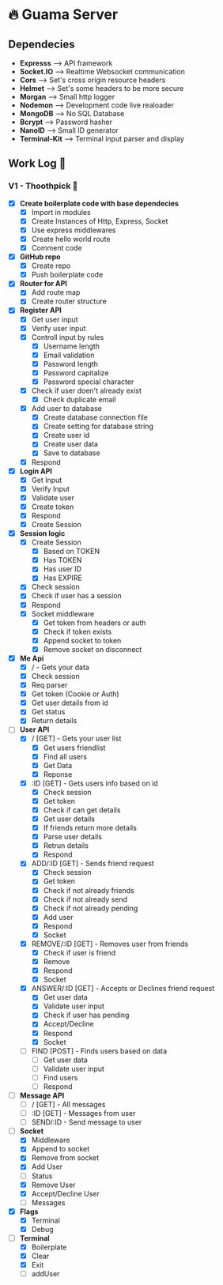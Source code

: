 # 🔥️ Guama Server
## Dependecies
- **Expresss** --> API framework
- **Socket.IO** --> Realtime Websocket communication
- **Cors** --> Set's cross origin resource headers
- **Helmet** --> Set's some headers to be more secure
- **Morgan** --> Small http logger
- **Nodemon** --> Development code live realoader
- **MongoDB** --> No SQL Database
- **Bcrypt** --> Password hasher
- **NanoID** --> Small ID generator
- **Terminal-Kit** --> Terminal input parser and display

## Work Log 📔️
### V1 - Thoothpick 🥢
- [x] **Create boilerplate code with base dependecies**
	* [x] Import in modules
	* [x] Create Instances of Http, Express, Socket
	* [x] Use express middlewares
	* [x] Create hello world route
	* [x] Comment code
- [x] **GitHub repo**
	* [x] Create repo
	* [x] Push boilerplate code
- [x] **Router for API** 
	* [x] Add route map
	* [x] Create router structure
- [x] **Register API**
  * [x] Get user input
  * [x] Verify user input
  * [x] Controll input by rules
  	- [x] Username length
  	- [x] Email validation
  	- [x] Password length
  	- [x] Password capitalize
  	- [x] Password special character
  * [x] Check if user doen't already exist
  	- [x] Check duplicate email
  * [x] Add user to database
  	- [x] Create database connection file
  	- [x] Create setting for database string
  	- [x] Create user id
  	- [x] Create user data
  	- [x] Save to database
  * [x] Respond
- [x] **Login API**
  * [x] Get Input
  * [x] Verify Input
  * [x] Validate user
  * [x] Create token
  * [x] Respond
  * [x] Create Session
- [x] **Session logic**
	* [x] Create Session
		- [x] Based on TOKEN
		- [x] Has TOKEN
		- [x] Has user ID
		- [x] Has EXPIRE
	* [x] Check session
    - [x] Check if user has a session
    - [x] Respond
  * [x] Socket middleware
  	- [x] Get token from headers or auth
  	- [x] Check if token exists
  	- [x] Append socket to token
  	- [x] Remove socket on disconnect
- [x] **Me Api**
	* [x] / - Gets your data 
    - [x] Check session
    - [x] Req parser
    - [x] Get token (Cookie or Auth)
    - [x] Get user details from id
    - [x] Get status
    - [x] Return details
- [ ] **User API**
	* [x] / [GET] - Gets your user list
		- [x] Get users friendlist
		- [x] Find all users
		- [x] Get Data
		- [x] Reponse
  * [x] :ID [GET] - Gets users info based on id
  	- [x] Check session
  	- [x] Get token
  	- [x] Check if can get details
    - [x] Get user details
  	- [x] If friends return more details
    - [x] Parse user details
  	- [x] Retrun details
  	- [x] Respond
  * [x] ADD/:ID [GET] - Sends friend request
    - [x] Check session
  	- [x] Get token
  	- [x] Check if not already friends
  	- [x] Check if not already send
  	- [x] Check if not already pending
    - [x] Add user
  	- [x] Respond
  	- [x] Socket
  * [x] REMOVE/:ID [GET] - Removes user from friends
  	- [x] Check if user is friend
  	- [x] Remove
  	- [x] Respond
  	- [x] Socket
  * [x] ANSWER/:ID [GET] - Accepts or Declines friend request
   	- [x] Get user data
  	- [x] Validate user input
  	- [x] Check if user has pending
  	- [x] Accept/Decline
  	- [x] Respond
  	- [x] Socket
  * [ ] FIND [POST] - Finds users based on data
    - [ ] Get user data
  	- [ ] Validate user input
  	- [ ] Find users
  	- [ ] Respond
- [ ] **Message API**
	* [ ] / [GET] - All messages
	* [ ] :ID [GET] - Messages from user
	* [ ] SEND/:ID - Send message to user
- [ ] **Socket**
  * [x] Middleware
  * [x] Append to socket
  * [x] Remove from socket
  * [x] Add User
  * [ ] Status
  * [x] Remove User
  * [x] Accept/Decline User
  * [ ] Messages
- [x] **Flags**
	* [x] Terminal
	* [x] Debug
- [ ] **Terminal**
	* [x] Boilerplate
	* [x] Clear
	* [x] Exit 
	* [ ] addUser